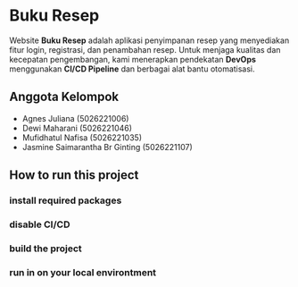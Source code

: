 # Buku Resep

Website **Buku Resep** adalah aplikasi penyimpanan resep yang menyediakan fitur login, registrasi, dan penambahan resep. Untuk menjaga kualitas dan kecepatan pengembangan, kami menerapkan pendekatan **DevOps** menggunakan **CI/CD Pipeline** dan berbagai alat bantu otomatisasi.

## Anggota Kelompok

- Agnes Juliana (5026221006)
- Dewi Maharani (5026221046)
- Mufidhatul Nafisa (5026221035)
- Jasmine Saimarantha Br Ginting (5026221107)

## How to run this project

### install required packages

### disable CI/CD

### build the project

### run in on your local environtment
